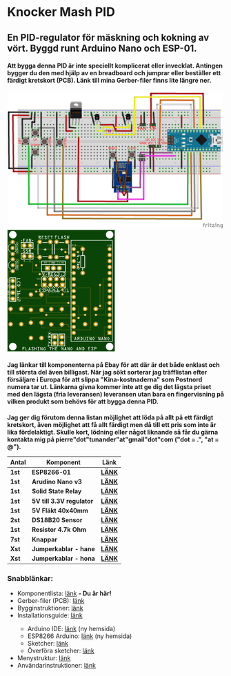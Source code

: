 # Knocker Mash PID
<h2>En PID-regulator för mäskning och kokning av vört. Byggd runt Arduino Nano och ESP-01.</h2>

<h4>Att bygga denna PID är inte speciellt komplicerat eller invecklat. Antingen bygger du den med hjälp av en breadboard och jumprar eller
beställer ett färdigt kretskort (PCB). Länk till mina Gerber-filer finns lite längre ner.</h4>

<img width="500" src="https://github.com/knockimov/Knocker_Mash_PID/blob/master/images/Knocker_Mash_PID-Nano_ESP8266F-v100_bb.png"></img>
<img width="250" src="https://github.com/knockimov/Knocker_Mash_PID/blob/master/images/Knocker_Mash_PID-PCB-v100.png"></img>

<h4>Jag länkar till komponenterna på Ebay för att där är det både enklast och till största del även billigast. När jag sökt sorterar jag
träfflistan efter försäljare i Europa för att slippa "Kina-kostnaderna" som Postnord numera tar ut. Länkarna givna kommer inte att ge dig
det lägsta priset med den lägsta (fria leveransen) leveransen utan bara en fingervisning på vilken produkt som behövs för att bygga denna
PID.</h4>

<h4>Jag ger dig förutom denna listan möjlighet att löda på allt på ett färdigt kretskort, även möjlighet att få allt färdigt men då till
ett pris som inte är lika fördelaktigt. Skulle kort, lödning eller något liknande så får du gärna kontakta mig på pierre"dot"tunander"at"gmail"dot"com
("dot = .", "at = @").

Antal|Komponent|Länk
-----|---------|----
1st|ESP8266-01|<a href="https://www.ebay.com/itm/D1-mini-Mini-NodeMcu-4M-Lua-WIFI-IoT-development-board-based-ESP8266-by-WeMos-/222620206044">LÄNK</a>
1st|Arudino Nano v3|<a href="https://www.ebay.com/itm/Nano-V3-0-Controle-Board-Atmega328P-Compatible-Arduino-Nano-V3-CH340-/322908047187">LÄNK</a>
1st|Solid State Relay|<a href="https://www.ebay.com/itm/Rele-SSR-40DA-statico-stato-solido-40A-380-24Vac-32-3Vdc-solid-state-relay/322373636211?hash=item4b0ef75073:g:YwEAAOSwzgBYzEgd">LÄNK</a>
1st|5V till 3.3V regulator|<a href="https://www.ebay.com/itm/25pcs-AMS1117-LDO-3-3v-low-dropout-voltage-regulator-SOT223/131815323527?hash=item1eb0ce3787:g:udEAAOxyyFhTehpM">LÄNK</a>
1st|5V Fläkt 40x40mm|<a href="https://www.ebay.com/itm/DC-5V-2P-4010-Brushless-Fan-Cooler-40mm-40x40x10mm-4010s-Cooling-Fan/252578080018?hash=item3aced3a512:g:9ocAAOSwU8hY8Sfa">LÄNK</a>
2st|DS18B20 Sensor|<a href="https://www.ebay.com/itm/Sonda-con-Sensore-Temperatura-DS18B20-Cavo-Digitale-Impermeabile-Inox-1m-Arduino/152534796710?hash=item2383c849a6:g:QqMAAOSwcrpadGHc">LÄNK</a>
1st|Resistor 4.7k Ohm|<a href="https://www.ebay.com/itm/Set-of-10-resistors-metal-1-4-watts-1-24-values-choice-1-Ohm-at-3-4-12ft/263390277429?hash=item3d5348af35:m:mtBeVcs4bTmH-uPQlroeYrQ">LÄNK</a>
7st|Knappar|<a href="https://www.ebay.com/itm/10x-Push-button-White-6x6x6-mm-PCB-Switch-mini-touch-micro-4-pin-arduino/282832592950?hash=item41da22e036:g:HS0AAOxyY3ZRmks42">LÄNK</a>
Xst|Jumperkablar - hane |<a href="https://www.ebay.com/itm/10-Cables-macho-macho-20cm-arduino-nano-uno-jumpers-dupont-2-54-protoboars/253483109669?hash=item3b04c54d25:g:KAgAAOSwHnFV4uwM">LÄNK</a>
Xst|Jumperkablar - hona |<a href="https://www.ebay.com/itm/40pcs-Dupont-Female-to-Female-Jumper-Wire-Ribbon-Cable-Pi-Breadboard-Arduino-CN/282673197345?hash=item41d0a2b121:g:Gd8AAOSw7rdaaPja">LÄNK</a>

<h3>Snabblänkar:</h3>
<ul>
<li>Komponentlista: <a href="https://github.com/knockimov/Knocker_Mash_PID/blob/master/COMPONENTS.md"> länk</a> <b>- Du är här!</b></li>
<li>Gerber-filer (PCB): <a href="https://github.com/knockimov/Knocker_Mash_PID/tree/master/gerber"> länk</a></li>
<li>Bygginstruktioner: <a href="https://github.com/knockimov/Knocker_Mash_PID/blob/master/BUILD.md"> länk</a></li>
<li>Installationsguide: <a href="https://github.com/knockimov/Knocker_Mash_PID/blob/master/TRANSFER.md"> länk</a></b></li>
<ul>
<li>Arduino IDE: <a href="https://www.arduino.cc/en/Guide/Windows"> länk</a> (ny hemsida)</li>
<li>ESP8266 Arduino: <a href="https://github.com/esp8266/Arduino#installing-with-boards-manager"> länk</a> (ny hemsida)</li>
<li>Sketcher: <a href="https://github.com/knockimov/Knocker_Mash_PID/tree/master/arduino"> länk</a></li>
<li>Överföra sketcher: <a href="https://github.com/knockimov/Knocker_Mash_PID/blob/master/TRANSFER.md"> länk</a></b></li>
</ul>
<li>Menystruktur: <a href="https://github.com/knockimov/Knocker_Mash_PID/blob/master/MENU.md"> länk</a></li>
<li>Användarinstruktioner: <a href="https://github.com/knockimov/Knocker_Mash_PID/blob/master/GUIDE.md"> länk</a></li>
</ul>

